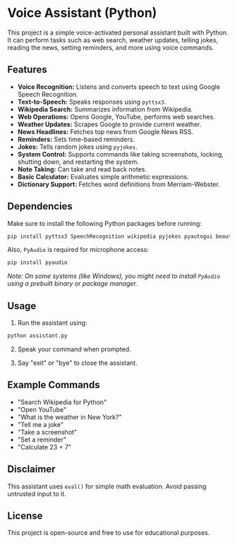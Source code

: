 # Voice Assistant (Python)

This project is a simple voice-activated personal assistant built with Python. It can perform tasks such as web search, weather updates, telling jokes, reading the news, setting reminders, and more using voice commands.

## Features

- **Voice Recognition:** Listens and converts speech to text using Google Speech Recognition.
- **Text-to-Speech:** Speaks responses using `pyttsx3`.
- **Wikipedia Search:** Summarizes information from Wikipedia.
- **Web Operations:** Opens Google, YouTube, performs web searches.
- **Weather Updates:** Scrapes Google to provide current weather.
- **News Headlines:** Fetches top news from Google News RSS.
- **Reminders:** Sets time-based reminders.
- **Jokes:** Tells random jokes using `pyjokes`.
- **System Control:** Supports commands like taking screenshots, locking, shutting down, and restarting the system.
- **Note Taking:** Can take and read back notes.
- **Basic Calculator:** Evaluates simple arithmetic expressions.
- **Dictionary Support:** Fetches word definitions from Merriam-Webster.

## Dependencies

Make sure to install the following Python packages before running:

```bash
pip install pyttsx3 SpeechRecognition wikipedia pyjokes pyautogui beautifulsoup4 requests
```

Also, `PyAudio` is required for microphone access:

```bash
pip install pyaudio
```

*Note: On some systems (like Windows), you might need to install `PyAudio` using a prebuilt binary or package manager.*

## Usage

1. Run the assistant using:

```bash
python assistant.py
```

2. Speak your command when prompted.

3. Say "exit" or "bye" to close the assistant.

## Example Commands

- "Search Wikipedia for Python"
- "Open YouTube"
- "What is the weather in New York?"
- "Tell me a joke"
- "Take a screenshot"
- "Set a reminder"
- "Calculate 23 + 7"

## Disclaimer

This assistant uses `eval()` for simple math evaluation. Avoid passing untrusted input to it.

## License

This project is open-source and free to use for educational purposes.
